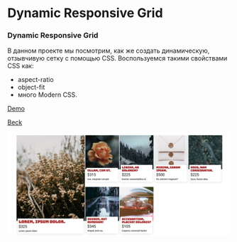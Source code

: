 # Dynamic Responsive Grid
### Dynamic Responsive Grid
В данном проекте мы посмотрим, как же создать динамическую, отзывчивую сетку с помощью CSS.
Воспользуемся такими свойствами CSS как:
- aspect-ratio
- object-fit
- много Modern CSS.

[Demo](https://beckyuldashev.github.io/dynamic-grid/)

[Beck](https://vk.com/beckyuldashev)

![Resume cv](/preview.jpg)